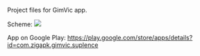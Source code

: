 Project files for GimVic app.

Scheme:
<img src="https://drive.google.com/open?id=0B4QEYhHUFY8VYUlOUTVjaElrME0&authuser=0"/>

App on Google Play: https://play.google.com/store/apps/details?id=com.zigapk.gimvic.suplence
